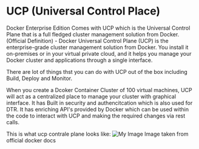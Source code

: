 # UCP (Universal Control Place)

Docker Enterprise Edition Comes with UCP which is the Universal Control Plane that is a full fledged cluster management solution from Docker.
(Official Definition) - Docker Universal Control Plane (UCP) is the enterprise-grade cluster management solution from Docker. You install it on-premises or in your virtual private cloud, and it helps you manage your Docker cluster and applications through a single interface.

There are lot of things thst you can do with UCP out of the box including Build, Deploy and Monitor.

When you create a Dcoker Container Cluster of 100 virtual machines, UCP will act as a centralized place to manage your cluster with graphical interface.
It has Built in security and authencitcation which is also used for DTR. 
It has enriching API's provided by Docker which can be used within the code to interact with UCP and making the required changes via rest calls.

This is what ucp contrale plane looks like: 
![My Image](https://raw.githubusercontent.com/collabnix/dockerlabs/master/beginners/images/ucp.png)
Image taken from official docker docs


